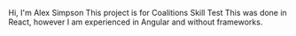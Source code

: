 Hi, I'm Alex Simpson
This project is for Coalitions Skill Test
This was done in React, however I am experienced in Angular and without frameworks.